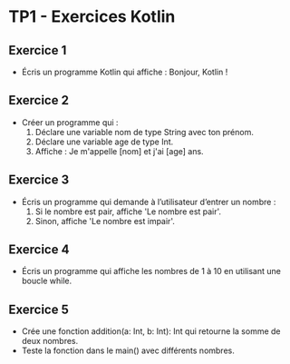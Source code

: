 # TP1 - Exercices Kotlin

## Exercice 1
- Écris un programme Kotlin qui affiche : Bonjour, Kotlin !

## Exercice 2
- Créer un programme qui :
  1. Déclare une variable nom de type String avec ton prénom.
  2. Déclare une variable age de type Int.
  3. Affiche : Je m'appelle [nom] et j'ai [age] ans.

## Exercice 3
- Écris un programme qui demande à l’utilisateur d’entrer un nombre :
  1. Si le nombre est pair, affiche 'Le nombre est pair'.
  2. Sinon, affiche 'Le nombre est impair'.

## Exercice 4
- Écris un programme qui affiche les nombres de 1 à 10 en utilisant une boucle while.

## Exercice 5
- Crée une fonction addition(a: Int, b: Int): Int qui retourne la somme de deux nombres.
- Teste la fonction dans le main() avec différents nombres.

